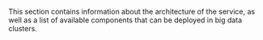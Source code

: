 This section contains information about the architecture of the service, as well as a list of available components that can be deployed in big data clusters.